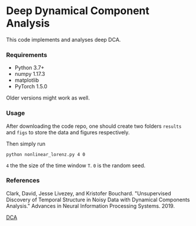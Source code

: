 # Deep Dynamical Component Analysis

This code implements and analyses deep DCA.

### Requirements

- Python 3.7+
- numpy 1.17.3
- matplotlib
- PyTorch 1.5.0

Older versions might work as well.

### Usage

After downloading the code repo, one should create two folders `results` and `figs` to store the data and figures respectively.

Then simply run

```python nonlinear_lorenz.py 4 0```

`4` the the size of the time window `T`. `0` is the random seed.

### References

Clark, David, Jesse Livezey, and Kristofer Bouchard. "Unsupervised Discovery of Temporal Structure in Noisy Data with Dynamical Components Analysis." Advances in Neural Information Processing Systems. 2019.

[DCA](https://github.com/BouchardLab/DynamicalComponentsAnalysis)
